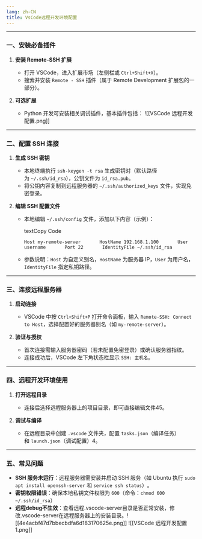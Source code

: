 ```yaml
---
lang: zh-CN
title: VsCode远程开发环境配置
---
```

---

### 一、安装必备插件

1. ‌**安装 Remote-SSH 扩展**‌
    
    - 打开 VSCode，进入扩展市场（左侧栏或 `Ctrl+Shift+X`）。
    - 搜索并安装 `Remote - SSH` 插件（属于 Remote Development 扩展包的一部分）。
2. ‌**可选扩展**‌
    
    - Python 开发可安装相关调试插件，基本插件包括： 
    ![[VSCode 远程开发配置.png]]
---

### 二、配置 SSH 连接

1. ‌**生成 SSH 密钥**‌
    
    - 本地终端执行 `ssh-keygen -t rsa` 生成密钥对（默认路径为 `~/.ssh/id_rsa`），公钥文件为 `id_rsa.pub`‌。
    - 将公钥内容复制到远程服务器的 `~/.ssh/authorized_keys` 文件，实现免密登录‌。
2. ‌**编辑 SSH 配置文件**‌
    
    - 本地编辑 `~/.ssh/config` 文件，添加以下内容（示例）：
        
        textCopy Code
        
        `Host my-remote-server       HostName 192.168.1.100       User username       Port 22       IdentityFile ~/.ssh/id_rsa`  
        
    - 参数说明：`Host` 为自定义别名，`HostName` 为服务器 IP，`User` 为用户名，`IdentityFile` 指定私钥路径‌。

---

### 三、连接远程服务器

1. ‌**启动连接**‌
    
    - VSCode 中按 `Ctrl+Shift+P` 打开命令面板，输入 `Remote-SSH: Connect to Host`，选择配置好的服务器别名（如 `my-remote-server`）。
2. ‌**验证与授权**‌
    
    - 首次连接需输入服务器密码（若未配置免密登录）或确认服务器指纹‌。
    - 连接成功后，VSCode 左下角状态栏显示 `SSH: 主机名`。

---

### 四、远程开发环境使用

1. ‌**打开远程目录**‌
    
    - 连接后选择远程服务器上的项目目录，即可直接编辑文件‌45。
2. ‌**调试与编译**‌
    
    - 在远程目录中创建 `.vscode` 文件夹，配置 `tasks.json`（编译任务）和 `launch.json`（调试配置）‌4。

---

### 五、常见问题

- ‌**SSH 服务未运行**‌：远程服务器需安装并启动 SSH 服务（如 Ubuntu 执行 `sudo apt install openssh-server` 和 `service ssh status`）‌。
- ‌**密钥权限错误**‌：确保本地私钥文件权限为 `600`（命令：`chmod 600 ~/.ssh/id_rsa`）
- **远程debug不生效**：查看远程.vscode-server目录是否正常安装，修改.vscode-server在远程服务器上的安装目录。![[4e4acbf47d7bbecbdfa6d183170625e.png]]
![[VSCode 远程开发配置 1.png]]
